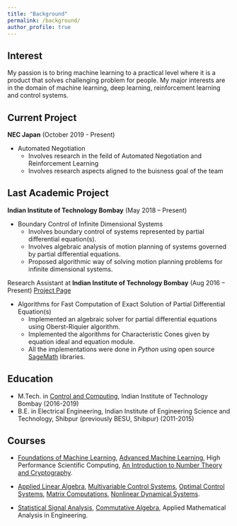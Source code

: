 ```yaml
---
title: "Background"
permalink: /background/
author_profile: true
---
```


Interest
------
My passion is to bring machine learning to a practical level where it is a product that solves challenging problem for people.
My major interests are in the domain of machine learning, deep learning, reinforcement learning and control systems.


Current Project
------
**NEC Japan**
(October 2019 - Present)

* Automated Negotiation
    * Involves research in the feild of Automated Negotiation and Reinforcement Learning
    * Involves research aspects aligned to the buisness goal of the team



Last Academic Project
------
**Indian Institute of Technology Bombay**
(May 2018 – Present)

* Boundary Control of Infinite Dimensional Systems
    * Involves boundary control of systems represented by partial differential equation(s).
    * Involves algebraic analysis of motion planning of systems governed by partial differential equations.
    * Proposed algorithmic way of solving motion planning problems for infinite dimensional systems.

Research Assistant at **Indian Institute of Technology Bombay**
(Aug 2016 – Present)
[Project Page](https://www.ee.iitb.ac.in/~debasattam/ASOP.html)
* Algorithms for Fast Computation of Exact Solution of Partial Differential Equation(s)
    * Implemented an algebraic solver for partial differential equations using Oberst-Riquier algorithm.
    * Implemented the algorithms for Characteristic Cones given by equation ideal and equation module.
    * All the implementations were done in *Python* using open source [SageMath](http://www.sagemath.org/) libraries.



Education
-----
* M.Tech. in [Control and Computing](https://www.ee.iitb.ac.in/~ccgroup/), Indian Institute of Technology Bombay (2016-2019)
* B.E. in Electrical Engineering, Indian Institute of Engineering Science and Technology, Shibpur (previously BESU, Shibpur) (2011-2015)



Courses
-----
* [Foundations of Machine Learning](https://www.cse.iitb.ac.in/~cs725/),
  [Advanced Machine Learning](https://www.cse.iitb.ac.in/~sunita/cs726/),
  High Performance Scientific Computing,
  [An Introduction to Number Theory and Cryptography](https://www.ee.iitb.ac.in/~sarva/courses/EE720/Spring2018.html).

* [Applied Linear Algebra](https://www.ee.iitb.ac.in/~debasattam/ee635.html),
 [Multivariable Control Systems](https://www.ee.iitb.ac.in/~dc/EE640/),
 [Optimal Control Systems](https://www.ee.iitb.ac.in/~dc/EE622/),
 [Matrix Computations](https://www.ee.iitb.ac.in/web/academics/courses/EE636),
 [Nonlinear Dynamical Systems](https://www.ee.iitb.ac.in/~dc/EE613/).

* [Statistical Signal Analysis](https://www.ee.iitb.ac.in/~jayakrishnan.nair/courses/Autumn17-EE601/),
 [Commutative Algebra](http://www.math.iitb.ac.in/~srg/Lecnotes/afspune_des.html),
  Applied Mathematical Analysis in Engineering.
